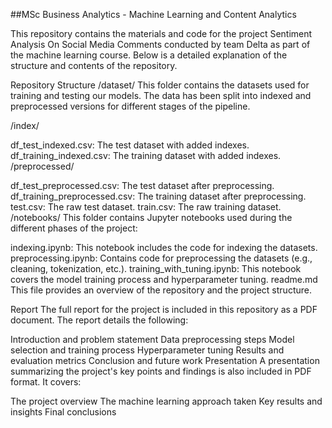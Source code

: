 ##MSc Business Analytics -  	Machine Learning and Content Analytics

This repository contains the materials and code for the project Sentiment Analysis On Social Media Comments conducted by team Delta as part of the machine learning course. Below is a detailed explanation of the structure and contents of the repository.

Repository Structure
/dataset/
This folder contains the datasets used for training and testing our models. The data has been split into indexed and preprocessed versions for different stages of the pipeline.

/index/

df_test_indexed.csv: The test dataset with added indexes.
df_training_indexed.csv: The training dataset with added indexes.
/preprocessed/

df_test_preprocessed.csv: The test dataset after preprocessing.
df_training_preprocessed.csv: The training dataset after preprocessing.
test.csv: The raw test dataset.
train.csv: The raw training dataset.
/notebooks/
This folder contains Jupyter notebooks used during the different phases of the project:

indexing.ipynb: This notebook includes the code for indexing the datasets.
preprocessing.ipynb: Contains code for preprocessing the datasets (e.g., cleaning, tokenization, etc.).
training_with_tuning.ipynb: This notebook covers the model training process and hyperparameter tuning.
readme.md
This file provides an overview of the repository and the project structure.

Report
The full report for the project is included in this repository as a PDF document. The report details the following:

Introduction and problem statement
Data preprocessing steps
Model selection and training process
Hyperparameter tuning
Results and evaluation metrics
Conclusion and future work
Presentation
A presentation summarizing the project's key points and findings is also included in PDF format. It covers:

The project overview
The machine learning approach taken
Key results and insights
Final conclusions
